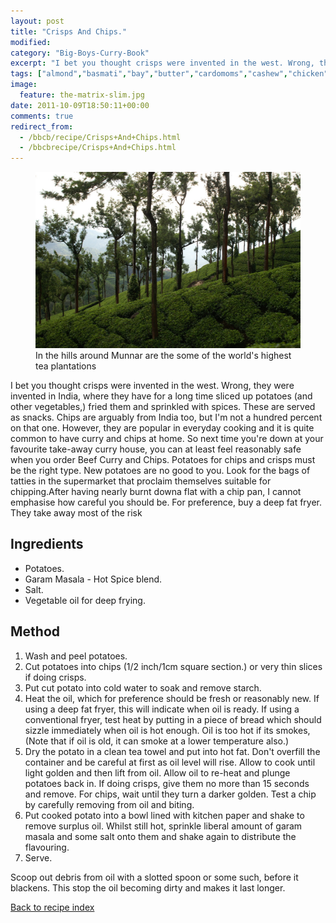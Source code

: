 ```yaml
---
layout: post
title: "Crisps And Chips."
modified:
category: "Big-Boys-Curry-Book"
excerpt: "I bet you thought crisps were invented in the west. Wrong, they were invented in"
tags: ["almond","basmati","bay","butter","cardomoms","cashew","chicken","cinnamon","cloves","cumin","ghee","lamb","mace","nuts","pepper","rice","saffron","turmeric"]
image:
  feature: the-matrix-slim.jpg
date: 2011-10-09T18:50:11+00:00
comments: true
redirect_from: 
  - /bbcb/recipe/Crisps+And+Chips.html
  - /bbcbrecipe/Crisps+And+Chips.html
---
```


<figure>
	<a href="/images/bbcb/pict2416.jpg" alt="Tea, Munnar, Kerala, India" title="Tea, Munnar, Kerala, India &#169; Ashley Kitson 12/09/2011"><img src="/images/bbcb/pict2416.jpg"/></a>
	<figcaption>In the hills around Munnar are the some of the world's highest tea plantations</figcaption>
</figure>

I bet you thought crisps were invented in the west. Wrong, they were invented in India, where they have for a long time sliced up potatoes (and other vegetables,) fried them and sprinkled with spices. These are served as snacks. Chips are arguably from India too, but I'm not a hundred percent on that one. However, they are popular in everyday cooking and it is quite common to have curry and chips at home. So next time you're down at your favourite take-away curry house, you can at least feel reasonably safe when you order Beef Curry and Chips. Potatoes for chips and crisps must be the right type. New potatoes are no good to you. Look for the bags of tatties in the supermarket that proclaim themselves suitable for chipping.After having nearly burnt downa flat with a chip pan, I cannot emphasise how careful you should be. For preference, buy a deep fat fryer. They take away most of the risk
        
## Ingredients
        
<ul><li>Potatoes.</li><li>Garam Masala - Hot Spice blend.</li><li>Salt.</li><li>Vegetable oil for deep frying.</li></ul>
        
## Method

<ol><li>Wash and peel potatoes.</li><li>Cut potatoes into chips (1/2 inch/1cm square section.) or very thin slices if doing crisps.</li><li>Put cut potato into cold water to soak and remove starch.</li><li>Heat the oil, which for preference should be fresh or reasonably new. If using a deep fat fryer, this will indicate when oil is ready. If using a conventional fryer, test heat by putting in a piece of bread which should sizzle immediately when oil is hot enough. Oil is too hot if its smokes, (Note that if oil is old, it can smoke at a lower temperature also.)</li><li>Dry the potato in a clean tea towel and put into hot fat. Don't overfill the container and be careful at first as oil level will rise. Allow to cook until light golden and then lift from oil. Allow oil to re-heat and plunge potatoes back in. If doing crisps, give them no more than 15 seconds and remove. For chips, wait until they turn a darker golden. Test a chip by carefully removing from oil and biting.</li><li>Put cooked potato into a bowl lined with kitchen paper and shake to remove surplus oil. Whilst still hot, sprinkle liberal amount of garam masala and some salt onto them and shake again to distribute the flavouring.</li><li>Serve.</li></ol><p>Scoop out debris from oil with a slotted spoon or some such, before it    blackens. This stop the oil becoming dirty and makes it last longer.</p>   

<a href="/bbcb">Back to recipe index</a>      